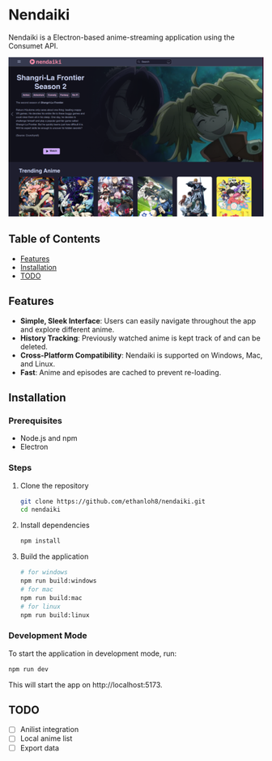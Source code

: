 # Nendaiki

Nendaiki is a Electron-based anime-streaming application using the Consumet API.

![nendaiki](nendaiki_home.png)

## Table of Contents

- [Features](#features)
- [Installation](#installation)
- [TODO](#todo)

## Features

- **Simple, Sleek Interface**: Users can easily navigate throughout the app and explore different anime.
- **History Tracking**: Previously watched anime is kept track of and can be deleted.
- **Cross-Platform Compatibility**: Nendaiki is supported on Windows, Mac, and Linux.
- **Fast**: Anime and episodes are cached to prevent re-loading.

## Installation

### Prerequisites

- Node.js and npm
- Electron

### Steps

1. Clone the repository

    ```bash
    git clone https://github.com/ethanloh8/nendaiki.git
    cd nendaiki
    ```

2. Install dependencies

    ```bash
    npm install
    ```

3. Build the application

    ```bash
    # for windows
    npm run build:windows
    # for mac
    npm run build:mac
    # for linux
    npm run build:linux
    ```

### Development Mode

To start the application in development mode, run:

```bash
npm run dev
```

This will start the app on http://localhost:5173.

## TODO
- [ ] Anilist integration
- [ ] Local anime list
- [ ] Export data
